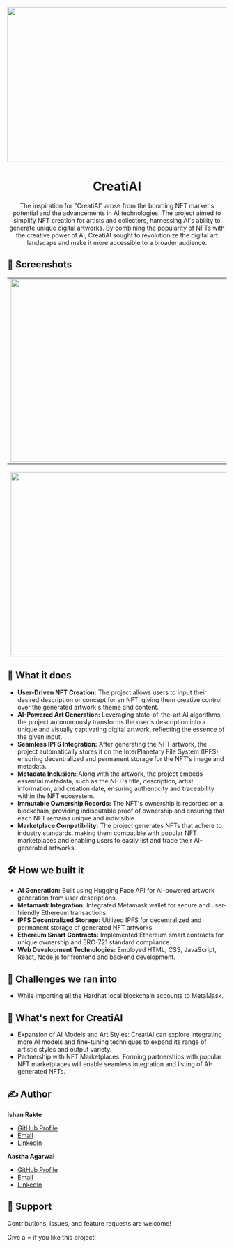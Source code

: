 <p align="center">
<img src="https://github.com/IshanRakte/CreatiAI/assets/78254476/edc74195-51a1-42fc-a6d1-643ae5fe958e" width = "656" height = "356" class="center">
</p>
<h1 align="center">CreatiAI</h1>

<p align="center">The inspiration for "CreatiAI" arose from the booming NFT market's potential and the advancements in AI technologies. The project aimed to simplify NFT creation for artists and collectors, harnessing AI's ability to generate unique digital artworks. By combining the popularity of NFTs with the creative power of AI, CreatiAI sought to revolutionize the digital art landscape and make it more accessible to a broader audience.
 </p>

## 📱 Screenshots

<table>
  <tr>
    <td><img src = "https://github.com/IshanRakte/CreatiAI/assets/78254476/95f2324a-92a7-4a5c-ae3c-d154957d1d3d"  width = "770" height = "420"></td>
  </tr>

</table>
<table>
  <tr>
    <td><img src = "https://github.com/IshanRakte/CreatiAI/assets/78254476/af63f1db-6c49-4023-90e8-a32026545c91"  width = "770" height = "420"></td>
  </tr>
</table>

## 📑 What it does
- **User-Driven NFT Creation:** The project allows users to input their desired description or concept for an NFT, giving them creative control over the generated artwork's theme and content.
- **AI-Powered Art Generation:** Leveraging state-of-the-art AI algorithms, the project autonomously transforms the user's description into a unique and visually captivating digital artwork, reflecting the essence of the given input.
- **Seamless IPFS Integration:** After generating the NFT artwork, the project automatically stores it on the InterPlanetary File System (IPFS), ensuring decentralized and permanent storage for the NFT's image and metadata.
- **Metadata Inclusion:** Along with the artwork, the project embeds essential metadata, such as the NFT's title, description, artist information, and creation date, ensuring authenticity and traceability within the NFT ecosystem.
- **Immutable Ownership Records:** The NFT's ownership is recorded on a blockchain, providing indisputable proof of ownership and ensuring that each NFT remains unique and indivisible.
- **Marketplace Compatibility:** The project generates NFTs that adhere to industry standards, making them compatible with popular NFT marketplaces and enabling users to easily list and trade their AI-generated artworks.

## 🛠️ How we built it
- **AI Generation:** Built using Hugging Face API for AI-powered artwork generation from user descriptions.
- **Metamask Integration:** Integrated Metamask wallet for secure and user-friendly Ethereum transactions.
- **IPFS Decentralized Storage:** Utilized IPFS for decentralized and permanent storage of generated NFT artworks.
- **Ethereum Smart Contracts:** Implemented Ethereum smart contracts for unique ownership and ERC-721 standard compliance.
- **Web Development Technologies:** Employed HTML, CSS, JavaScript, React, Node.js for frontend and backend development.

## 🤔 Challenges we ran into
- While importing all the Hardhat local blockchain accounts to MetaMask.

## 🚀 What's next for CreatiAI
- Expansion of AI Models and Art Styles: CreatiAI can explore integrating more AI models and fine-tuning techniques to expand its range of artistic styles and output variety.
- Partnership with NFT Marketplaces: Forming partnerships with popular NFT marketplaces will enable seamless integration and listing of AI-generated NFTs.

 ## ✍️ Author

**Ishan Rakte**

- [GitHub Profile](https://github.com/IshanRakte)
- [Email](mailto:ishan.rakte@gmail.com?subject=Hi "Hi!" )
- [LinkedIn](https://www.linkedin.com/in/ishanrakte/)    

 **Aastha Agarwal**

- [GitHub Profile](https://github.com/aastha9199)
- [Email](mailto:aasthaagarwal2121@gmail.com?subject=Hi "Hi!" )
- [LinkedIn](https://www.linkedin.com/in/aastha--agarwal/)


## 🤝 Support

Contributions, issues, and feature requests are welcome!

Give a ⭐️ if you like this project!
